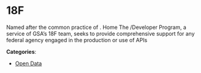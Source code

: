 # 18F


Named after the common practice of . Home The /Developer Program, a service of GSA’s 18F team, seeks to provide comprehensive support for any federal agency engaged in the production or use of APIs



**Categories**:
- [Open Data](https://github.com/apis-list/apis-list#open-data)




